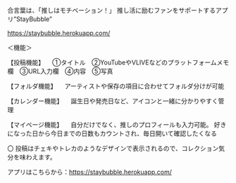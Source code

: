 
合言葉は、「推しはモチベーション！」
推し活に励むファンをサポートするアプリ”StayBubble”

https://staybubble.herokuapp.com/

＜機能＞

【投稿機能】
　①タイトル　②YouTubeやVLIVEなどのプラットフォームメモ欄　③URL入力欄　④内容　⑤写真

【フォルダ機能】
　アーティストや保存の項目に合わせてフォルダ分けが可能

【カレンダー機能】
　誕生日や発売日など、アイコンと一緒に分かりやすく管理
 
【マイページ機能】
　自分だけでなく、推しのプロフィールも入力可能。
  好きになった日から今日までの日数もカウントされ、毎日開いて確認したくなる
  
〇 投稿はチェキやトレカのようなデザインで表示されるので、コレクション気分を味わえます。

アプリはこちらから：https://staybubble.herokuapp.com/
